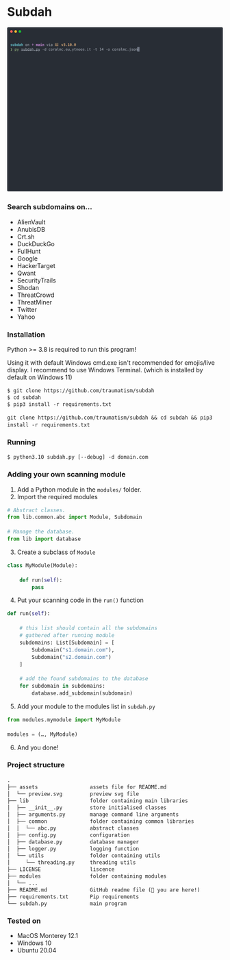 # Subdah

![](assets/preview.svg)

### Search subdomains on...

* AlienVault
* AnubisDB
* Crt.sh
* DuckDuckGo
* FullHunt
* Google
* HackerTarget
* Qwant
* SecurityTrails
* Shodan
* ThreatCrowd
* ThreatMiner
* Twitter
* Yahoo

### Installation

Python >= 3.8 is required to run this program!

Using it with default Windows cmd.exe isn't recommended for emojis/live display.
I recommend to use Windows Terminal. (which is installed by default on Windows 11)

```
$ git clone https://github.com/traumatism/subdah
$ cd subdah
$ pip3 install -r requirements.txt
```

`git clone https://github.com/traumatism/subdah && cd subdah && pip3 install -r requirements.txt`

### Running

```
$ python3.10 subdah.py [--debug] -d domain.com
```

### Adding your own scanning module

1. Add a Python module in the `modules/` folder.
2. Import the required modules
```python
# Abstract classes.
from lib.common.abc import Module, Subdomain

# Manage the database.
from lib import database
```
3. Create a subclass of `Module`
```python
class MyModule(Module):

    def run(self):
        pass
```
4. Put your scanning code in the `run()` function
```python
def run(self):

    # this list should contain all the subdomains
    # gathered after running module
    subdomains: List[Subdomain] = [
        Subdomain("s1.domain.com"), 
        Subdomain("s2.domain.com")
    ]

    # add the found subdomains to the database
    for subdomain in subdomains:
        database.add_subdomain(subdomain)
```
5. Add your module to the modules list in `subdah.py`
```python
from modules.mymodule import MyModule

modules = (…, MyModule)

```
6. And you done!

### Project structure

```
.
├── assets                 assets file for README.md
│  └── preview.svg         preview svg file
├── lib                    folder containing main libraries
│  ├── __init__.py         store initialised classes
│  ├── arguments.py        manage command line arguments
│  ├── common              folder containing common libraries
│  │  └── abc.py           abstract classes
│  ├── config.py           configuration
│  ├── database.py         database manager
│  ├── logger.py           logging function
│  └── utils               folder containing utils
│     └── threading.py     threading utils
├── LICENSE                liscence
├── modules                folder containing modules
│  └── ...
├── README.md              GitHub readme file (📍 you are here!)
├── requirements.txt       Pip requirements
└── subdah.py              main program
```

### Tested on

- MacOS Monterey 12.1
- Windows 10
- Ubuntu 20.04
